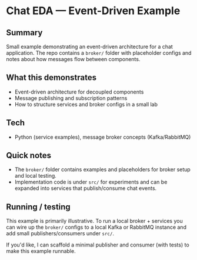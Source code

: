 # Chat EDA — Event-Driven Example

Summary
-------
Small example demonstrating an event-driven architecture for a chat application. The repo contains a `broker/` folder with placeholder configs and notes about how messages flow between components.

What this demonstrates
----------------------
- Event-driven architecture for decoupled components
- Message publishing and subscription patterns
- How to structure services and broker configs in a small lab

Tech
----
- Python (service examples), message broker concepts (Kafka/RabbitMQ)

Quick notes
-----------
- The `broker/` folder contains examples and placeholders for broker setup and local testing.
- Implementation code is under `src/` for experiments and can be expanded into services that publish/consume chat events.

Running / testing
-----------------
This example is primarily illustrative. To run a local broker + services you can wire up the `broker/` configs to a local Kafka or RabbitMQ instance and add small publishers/consumers under `src/`.

If you'd like, I can scaffold a minimal publisher and consumer (with tests) to make this example runnable.
